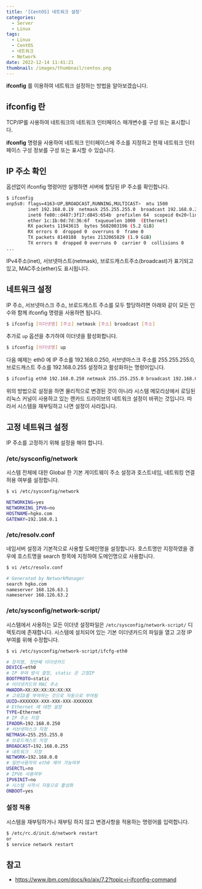 ```yaml
---
title: '[CentOS] 네트워크 설정'
categories:
  - Server
  - Linux
tags:
  - Linux
  - CentOS
  - 네트워크
  - Network
date: 2022-12-14 11:41:21
thumbnail: /images/thumbnail/centos.png
---
```


**ifconfig** 를 이용하여 네트워크 설정하는 방법을 알아보겠습니다.

## ifconfig 란

TCP/IP를 사용하여 네트워크의 네트워크 인터페이스 매개변수를 구성 또는 표시합니다.

**ifconfig** 명령을 사용하여 네트워크 인터페이스에 주소를 지정하고 현재 네트워크 인터페이스 구성 정보를 구성 또는 표시할 수 있습니다.

## IP 주소 확인

옵션없이 ifconfig 명령어만 실행하면 서버에 할당된 IP 주소를 확인합니다.

```bash
$ ifconfig
enp5s0: flags=4163<UP,BROADCAST,RUNNING,MULTICAST>  mtu 1500
        inet 192.168.0.19  netmask 255.255.255.0  broadcast 192.168.0.255
        inet6 fe80::d487:3f17:d845:654b  prefixlen 64  scopeid 0x20<link>
        ether 1c:1b:0d:7d:36:6f  txqueuelen 1000  (Ethernet)
        RX packets 11943615  bytes 5682003196 (5.2 GiB)
        RX errors 0  dropped 0  overruns 0  frame 0
        TX packets 8140188  bytes 2132065829 (1.9 GiB)
        TX errors 0  dropped 0 overruns 0  carrier 0  collisions 0
...
```

IPv4주소(inet), 서브넷마스트(netmask), 브로드캐스트주소(broadcast)가 표기되고 있고, MAC주소(ether)도 표시됩니다.

## 네트워크 설정

IP 주소, 서브넷마스크 주소, 브로드캐스트 주소를 모두 할당하려면 아래와 같이 모든 인수와 함께 ifconfig 명령을 사용하면 됩니다.

```bash
$ ifconfig [이더넷명] [주소] netmask [주소] broadcast [주소]
```

추가로 `up` 옵션을 추가하여 이더넷을 활성화합니다.

```bash
$ ifconfig [이더넷명] up
```

다음 예제는 eth0 에 IP 주소를 192.168.0.250, 서브넷마스크 주소를 255.255.255.0, 브로드캐스트 주소를 192.168.0.255 설정하고 활성화하는 명령어입니다.

```bash
$ ifconfig eth0 192.168.0.250 netmask 255.255.255.0 broadcast 192.168.0.255 up
```

위의 방법으로 설정을 하면 물리적으로 변경된 것이 아니라 시스템 메모리상에서 로딩된 리눅스 커널이 사용하고 있는 랜카드 드라이브의 네트워크 설정이 바뀌는 것입니다.
따라서 시스템을 재부팅하고 나면 설정이 사라집니다.

## 고정 네트워크 설정

IP 주소를 고정하기 위해 설정을 해야 합니다.

### /etc/sysconfig/network

시스템 전체에 대한 Global 한 기본 게이트웨이 주소 설정과 호스트네임, 네트워킹 연결 허용 여부를 설정합니다.

```bash
$ vi /etc/sysconfig/network

NETWORKING=yes
NETWORKING_IPV6=no
HOSTNAME=hgko.com
GATEWAY=192.168.0.1
```

### /etc/resolv.conf

네임서버 설정과 기본적으로 사용할 도메인명을 설정합니다. 호스트명만 지정하였을 경우에 호스트명을 search 항목에 지정하여 도메인명으로 사용합니다.

```bash
$ vi /etc/resolv.conf

# Generated by NetworkManager
search hgko.com
nameserver 168.126.63.1
nameserver 168.126.63.2
```

### /etc/sysconfig/network-script/

시스템에서 사용하는 모든 이더넷 설정파일은 `/etc/sysconfig/network-script/` 디렉토리에 존재합니다. 시스템에 설치되어 있는 기본 이더넷카드의 파일을 열고 고정 IP 부여를 위해 수정합니다.

```bash
$ vi /etc/sysconfig/network-script/ifcfg-eth0

# 장치명, 첫번째 이더넷카드
DEVICE=eth0
# IP 부여 방식 결정, static 은 고정IP
BOOTPROTO=static
# 이더넷카드의 MAC 주소
HWADDR=XX:XX:XX:XX:XX:XX
# 고유ID를 부여하는 것으로 자동으로 부여됨
UUID=XXXXXXX-XXX-XXX-XXX-XXXXXXX
# Ethernet 에 대한 설정
TYPE=Ethernet
# IP 주소 지정
IPADDR=192.168.0.250
# 서브넷마스크 지정
NETMASK=255.255.255.0
# 브로드캐스트 지정
BROADCAST=192.168.0.255
# 네트워크  지정
NETWORK=192.168.0.0
# 일반사용자의 eth0 제어 가능여부
USERCTL=no
# IPV6 사용여부
IPV6INIT=no
# 시스템 시작시 자동으로 활성화
ONBOOT=yes
```

### 설정 적용

시스템을 재부팅하거나 재부팅 하지 않고 변경사항을 적용하는 명령어를 입력합니다.

```bash
$ /etc/rc.d/init.d/network restart
or
$ service network restart
```

## 참고

- https://www.ibm.com/docs/ko/aix/7.2?topic=i-ifconfig-command
